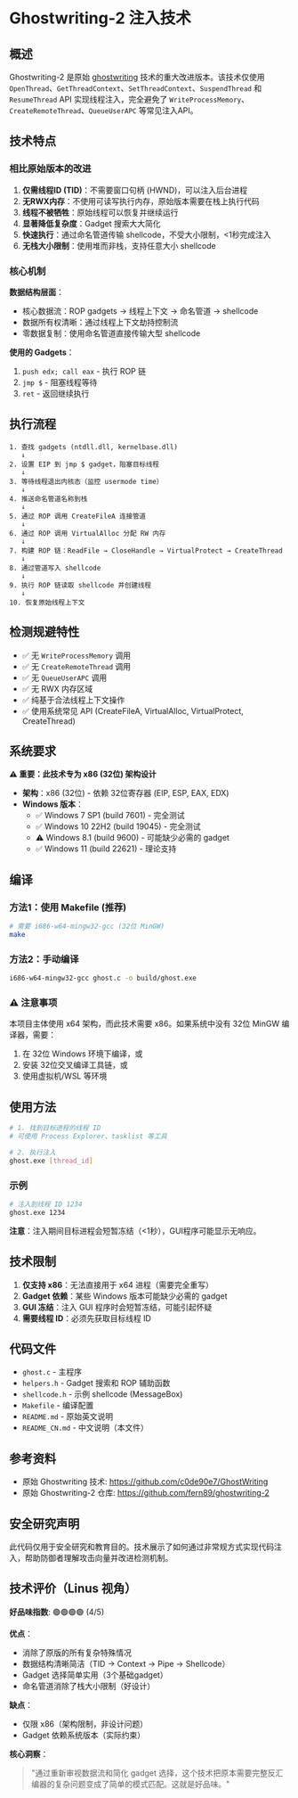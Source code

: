 # Ghostwriting-2 注入技术

## 概述

Ghostwriting-2 是原始 [ghostwriting](https://github.com/c0de90e7/GhostWriting) 技术的重大改进版本。该技术仅使用 `OpenThread`、`GetThreadContext`、`SetThreadContext`、`SuspendThread` 和 `ResumeThread` API 实现线程注入，完全避免了 `WriteProcessMemory`、`CreateRemoteThread`、`QueueUserAPC` 等常见注入API。

## 技术特点

### 相比原始版本的改进

1. **仅需线程ID (TID)**：不需要窗口句柄 (HWND)，可以注入后台进程
2. **无RWX内存**：不使用可读写执行内存，原始版本需要在栈上执行代码
3. **线程不被牺牲**：原始线程可以恢复并继续运行
4. **显著降低复杂度**：Gadget 搜索大大简化
5. **快速执行**：通过命名管道传输 shellcode，不受大小限制，<1秒完成注入
6. **无栈大小限制**：使用堆而非栈，支持任意大小 shellcode

### 核心机制

**数据结构层面**：
- 核心数据流：ROP gadgets → 线程上下文 → 命名管道 → shellcode
- 数据所有权清晰：通过线程上下文劫持控制流
- 零数据复制：使用命名管道直接传输大型 shellcode

**使用的 Gadgets**：
1. `push edx; call eax` - 执行 ROP 链
2. `jmp $` - 阻塞线程等待
3. `ret` - 返回继续执行

## 执行流程

```
1. 查找 gadgets (ntdll.dll, kernelbase.dll)
   ↓
2. 设置 EIP 到 jmp $ gadget，阻塞目标线程
   ↓
3. 等待线程退出内核态（监控 usermode time）
   ↓
4. 推送命名管道名称到栈
   ↓
5. 通过 ROP 调用 CreateFileA 连接管道
   ↓
6. 通过 ROP 调用 VirtualAlloc 分配 RW 内存
   ↓
7. 构建 ROP 链：ReadFile → CloseHandle → VirtualProtect → CreateThread
   ↓
8. 通过管道写入 shellcode
   ↓
9. 执行 ROP 链读取 shellcode 并创建线程
   ↓
10. 恢复原始线程上下文
```

## 检测规避特性

- ✅ 无 `WriteProcessMemory` 调用
- ✅ 无 `CreateRemoteThread` 调用
- ✅ 无 `QueueUserAPC` 调用
- ✅ 无 RWX 内存区域
- ✅ 纯基于合法线程上下文操作
- ✅ 使用系统常见 API (CreateFileA, VirtualAlloc, VirtualProtect, CreateThread)

## 系统要求

**⚠️ 重要：此技术专为 x86 (32位) 架构设计**

- **架构**：x86 (32位) - 依赖 32位寄存器 (EIP, ESP, EAX, EDX)
- **Windows 版本**：
  - ✅ Windows 7 SP1 (build 7601) - 完全测试
  - ✅ Windows 10 22H2 (build 19045) - 完全测试
  - ⚠️ Windows 8.1 (build 9600) - 可能缺少必需的 gadget
  - ✅ Windows 11 (build 22621) - 理论支持

## 编译

### 方法1：使用 Makefile (推荐)

```bash
# 需要 i686-w64-mingw32-gcc (32位 MinGW)
make
```

### 方法2：手动编译

```bash
i686-w64-mingw32-gcc ghost.c -o build/ghost.exe
```

### ⚠️ 注意事项

本项目主体使用 x64 架构，而此技术需要 x86。如果系统中没有 32位 MinGW 编译器，需要：

1. 在 32位 Windows 环境下编译，或
2. 安装 32位交叉编译工具链，或
3. 使用虚拟机/WSL 等环境

## 使用方法

```bash
# 1. 找到目标进程的线程 ID
# 可使用 Process Explorer、tasklist 等工具

# 2. 执行注入
ghost.exe [thread_id]
```

### 示例

```bash
# 注入到线程 ID 1234
ghost.exe 1234
```

**注意**：注入期间目标进程会短暂冻结（<1秒），GUI程序可能显示无响应。

## 技术限制

1. **仅支持 x86**：无法直接用于 x64 进程（需要完全重写）
2. **Gadget 依赖**：某些 Windows 版本可能缺少必需的 gadget
3. **GUI 冻结**：注入 GUI 程序时会短暂冻结，可能引起怀疑
4. **需要线程 ID**：必须先获取目标线程 ID

## 代码文件

- `ghost.c` - 主程序
- `helpers.h` - Gadget 搜索和 ROP 辅助函数
- `shellcode.h` - 示例 shellcode (MessageBox)
- `Makefile` - 编译配置
- `README.md` - 原始英文说明
- `README_CN.md` - 中文说明（本文件）

## 参考资料

- 原始 Ghostwriting 技术: https://github.com/c0de90e7/GhostWriting
- 原始 Ghostwriting-2 仓库: https://github.com/fern89/ghostwriting-2

## 安全研究声明

此代码仅用于安全研究和教育目的。技术展示了如何通过非常规方式实现代码注入，帮助防御者理解攻击向量并改进检测机制。

## 技术评价（Linus 视角）

**好品味指数**: 🟢🟢🟢🟢 (4/5)

**优点**：
- 消除了原版的所有复杂特殊情况
- 数据结构清晰简洁（TID → Context → Pipe → Shellcode）
- Gadget 选择简单实用（3个基础gadget）
- 命名管道消除了栈大小限制（好设计）

**缺点**：
- 仅限 x86（架构限制，非设计问题）
- Gadget 依赖系统版本（实际约束）

**核心洞察**：
> "通过重新审视数据流和简化 gadget 选择，这个技术把原本需要完整反汇编器的复杂问题变成了简单的模式匹配。这就是好品味。"
